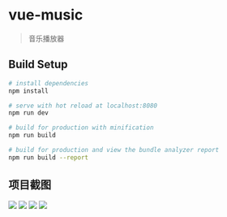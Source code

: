 # vue-music

> 音乐播放器

## Build Setup

``` bash
# install dependencies
npm install

# serve with hot reload at localhost:8080
npm run dev

# build for production with minification
npm run build

# build for production and view the bundle analyzer report
npm run build --report
```

## 项目截图
![](https://ws3.sinaimg.cn/large/006tKfTcgy1fts5c9r9fxj30bi0kgtgo.jpg)
![](https://ws4.sinaimg.cn/large/006tKfTcgy1fts5cfuv3xj30bj0kdtcu.jpg)
![](https://ws4.sinaimg.cn/large/006tKfTcgy1fts5cqv45hj30bj0keju7.jpg)
![](https://ws2.sinaimg.cn/large/801b780aly1ftsryrbh5nj20ig0wm7fj.jpg)
